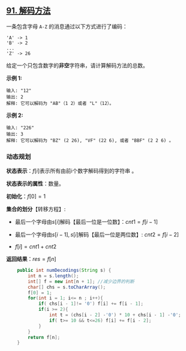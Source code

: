 ## [91. 解码方法](https://leetcode-cn.com/problems/decode-ways/)

一条包含字母 `A-Z` 的消息通过以下方式进行了编码：

```
'A' -> 1
'B' -> 2
...
'Z' -> 26
```

给定一个只包含数字的**非空**字符串，请计算解码方法的总数。

**示例 1:**

```
输入: "12"
输出: 2
解释: 它可以解码为 "AB"（1 2）或者 "L"（12）。
```

**示例 2:**

```
输入: "226"
输出: 3
解释: 它可以解码为 "BZ" (2 26), "VF" (22 6), 或者 "BBF" (2 2 6) 。
```

### 动态规划

**状态表示**：$f[i]$表示所有由前i个数字解码得到的字符串 。

**状态表示的属性**：数量。

**初始化**：$f[0] = 1$

**集合的划分**【转移方程】: 

- 最后一个字母由$s[i]$解码【最后一位是一位数】：$cnt1 = f[i - 1]$
- 最后一个字母由$s[i - 1],s[i]$解码【最后一位是两位数】: $cnt2 = f[i - 2]$

- $f[i] = cnt1 + cnt2$

**返回结果**：$res = f[n]$

```java
    public int numDecodings(String s) {
        int n = s.length();
        int[] f = new int[n + 1]; //减少边界的判断
        char[] chs = s.toCharArray();
        f[0] = 1;
        for(int i = 1; i<= n ; i++){
            if( chs[i - 1]!= '0') f[i] += f[i - 1];
            if(i >= 2){
                int t = (chs[i - 2] -'0') * 10 + chs[i - 1] -'0';
                if( t>= 10 && t<=26) f[i] += f[i - 2];
            }
        }
        return f[n];
    }
```

